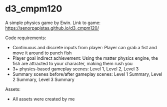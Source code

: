 # d3_cmpm120
A simple physics game by Ewin.
Link to game: https://senorpapistas.github.io/d3_cmpm120/

Code requirements:
 - Continuous and discrete inputs from player: Player can grab a fist and move it around to punch fish
 - Player goal indirect achievement: Using the matter physics engine, the fish are attracted to your character, making them rush you
 - 3+ physics-based gameplay scenes: Level 1, Level 2, Level 3
 - Summary scenes before/after gameplay scenes: Level 1 Summary, Level 2 Summary, Level 3 Summary

Assets:
 - All assets were created by me
